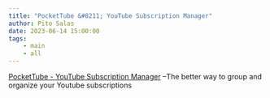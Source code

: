 ```yaml
---
title: "PocketTube &#8211; YouTube Subscription Manager"
author: Pito Salas
date: 2023-06-14 15:00:00
tags:
    - main
    - all
---
```



[ PocketTube - YouTube Subscription Manager](<https://pockettube.io/>) –The
better way to group and organize your Youtube subscriptions


